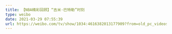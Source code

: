 ```yaml
---
title: 【NBA精彩回顾】“吉米·巴特勒”时刻
type: weibo
date: 2021-03-29 07:55:39
url: https://weibo.com/tv/show/1034:4616382013177909?from=old_pc_videoshow
---
```


<!-- more -->